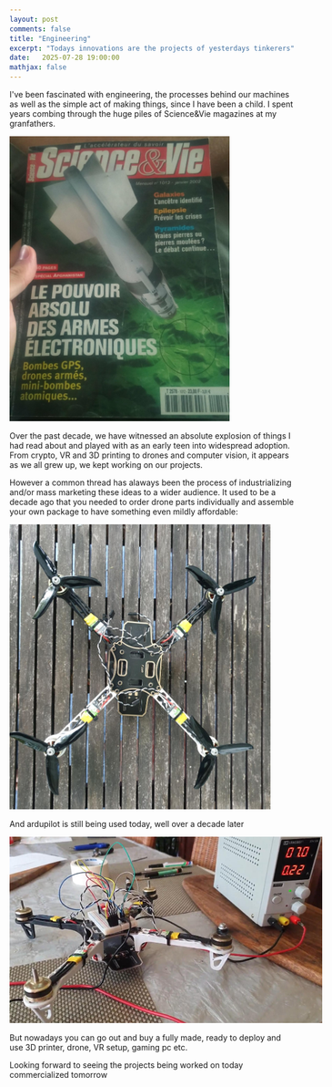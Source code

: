 ```yaml
---
layout: post
comments: false
title: "Engineering"
excerpt: "Todays innovations are the projects of yesterdays tinkerers"
date:   2025-07-28 19:00:00
mathjax: false
---
```


I've been fascinated with engineering, the processes behind our machines as well as the simple act of making things, since I have been a child. I spent years combing through the huge piles of Science&Vie magazines at my granfathers.

<div class="imgcap">
<img style="max-width: 550px; max-height: 500px" src="/assets/drone/IMG_20170702_124636.jpg">
</div>

Over the past decade, we have witnessed an absolute explosion of things I had read about and played with as an early teen into widespread adoption. From crypto, VR and 3D printing to drones and computer vision, it appears as we all grew up, we kept working on our projects.

However a common thread has alaways been the process of industrializing and/or mass marketing these ideas to a wider audience. It used to be a decade ago that you needed to order drone parts individually and assemble your own package to have something even mildly affordable:

<div class="imgcap">
<img style="max-width: 550px; max-height: 500px" src="/assets/drone/20200427_204603.jpg">
</div>

And ardupilot is still being used today, well over a decade later

<div class="imgcap">
<img style="max-width: 550px; max-height: 500px" src="/assets/drone/Screenshot_2025-07-27_18-01-08.jpg">
</div>

But nowadays you can go out and buy a fully made, ready to deploy and use 3D printer, drone, VR setup, gaming pc etc.

Looking forward to seeing the projects being worked on today commercialized tomorrow